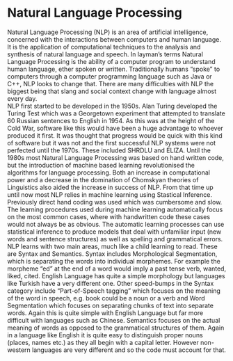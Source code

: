 Natural Language Processing
===============================
Natural Language Processing (NLP) is an area of artificial intelligence, concerned with the interactions between computers and human language. It is the application of computational techniques to the analysis and synthesis of natural language and speech.  In layman’s terms Natural Language Processing is the ability of a computer program to understand human language, ether spoken or written. Traditionally humans “spoke” to computers through a computer programming language such as Java or C++, NLP looks to change that. There are many difficulties with NLP the biggest being that slang and social context change with language almost every day.  
NLP first started to be developed in the 1950s. Alan Turing developed the Turing Test which was a Georgetown experiment that attempted to translate 60 Russian sentences to English in 1954. As this was at the height of the Cold War, software like this would have been a huge advantage to whoever produced it first. It was thought that progress would be quick with this kind of software but it was not and the first successful NLP systems were not perfected until the 1970s. These included SHRDLU and ELIZA.
Until the 1980s most Natural Language Processing was based on hand written code, but the introduction of machine based learning revolutionised the algorithms for language processing. Both an increase in computational power and a decrease in the domination of Chomskyan theories of Linguistics also aided the increase in success of NLP. 
From that time up until now most NLP relies in machine learning using Stastical Inference. Previously direct hand coding was used which was cumbersome and slow. The learning procedures used during machine learning automatically focus on the most common cases, where with handwritten code these cases would not always be as obvious. The automatic learning processes can use statistical inference to produce models that deal with unfamiliar input (new words and sentence structures) as well as spelling and grammatical errors.  
NLP learns with two main areas, much like a child learning to read. These are Syntax and Semantics. Syntax includes Morphological Segmentation, which is separating the words into individual morphemes. For example the morpheme “ed” at the end of a word would imply a past tense verb, wanted, liked, cited. English Language has quite a simple morphology but languages like Turkish have a very different one.  Other speed-bumps in the Syntax category include “Part-of-Speech tagging” which focuses on the meaning of the word in speech, e.g. book could be a noun or a verb and Word Segmentation which focuses on separating chunks of text into separate words. Again this is quite simple with English Language but far more difficult with languages such as Chinese.
Semantics focuses on the actual meaning of words as opposed to the grammatical structures of them. Again in a language like English it is quite easy to distinguish proper nouns (places, names etc.) as they all begin with a capital letter. However non-western languages are very different and so the code must account for that. 
